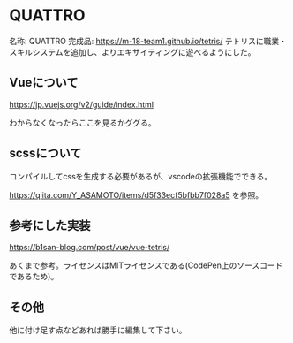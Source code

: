 # QUATTRO
名称: QUATTRO
完成品: https://m-18-team1.github.io/tetris/
テトリスに職業・スキルシステムを追加し、よりエキサイティングに遊べるようにした。
## Vueについて
https://jp.vuejs.org/v2/guide/index.html

わからなくなったらここを見るかググる。
## scssについて
コンパイルしてcssを生成する必要があるが、vscodeの拡張機能でできる。

https://qiita.com/Y_ASAMOTO/items/d5f33ecf5bfbb7f028a5 を参照。

## 参考にした実装
https://b1san-blog.com/post/vue/vue-tetris/

あくまで参考。ライセンスはMITライセンスである(CodePen上のソースコードであるため)。

## その他
他に付け足す点などあれば勝手に編集して下さい。